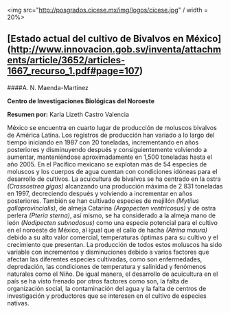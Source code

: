<img src="http://posgrados.cicese.mx/img/logos/cicese.jpg" / width = 20%>

## [Estado actual del cultivo de Bivalvos en México] (http://www.innovacion.gob.sv/inventa/attachments/article/3652/articles-1667_recurso_1.pdf#page=107)
####A. N. Maenda-Martínez 

**Centro de Investigaciones Biológicas del Noroeste**

**Resumen por:** Karla Lizeth Castro Valencia 

México se encuentra en cuarto lugar de producción de moluscos bivalvos de América Latina.  Los registros de producción han variado 
a lo largo del tiempo iniciando en 1987 con 20 toneladas, incrementando en años posteriores y disminuyendo después y consiguientemente 
volviendo a aumentar, manteniéndose aproximadamente en 1,500  toneladas hasta el año 2005.  En el Pacífico mexicano se explotan más de 
54 especies de moluscos y los cuerpos de agua cuentan con condiciones idóneas para el desarrollo de cultivos. La acuicultura de bivalvos
se ha centrado en la ostra *(Crassostrea  gigas)* alcanzando una producción máxima de 2 831 toneladas en 1997, decreciendo después y 
volviendo a   incrementar en años posteriores.  También se han cultivado especies de mejillón *(Mytilus galloprovincialis)*, de almeja 
Catarina *(Argopecten ventricosus)* y de ostra perlera *(Pteria sterna)*,  así mismo, se ha considerado a la almeja mano de león 
*(Nodipecten subnodosus)* como una especie potencial para el cultivo en el noroeste de México, al igual que el callo de hacha
*(Atrina maura)* debido  a su alto valor comercial, temperaturas óptimas para su cultivo y el crecimiento que presentan. La producción de
todos estos moluscos ha sido variable con incrementos y disminuciones debido a varios factores que afectan las diferentes especies cultivadas, como son enfermedades, depredación, las condiciones de temperatura y salinidad y fenómenos naturales como el Niño.  De igual manera, el desarrollo de acuicultura en el país se ha visto frenado por otros factores como son, la falta de organización social, la contaminación del agua y la falta de centros de investigación y productores que se interesen en el cultivo de especies nativas. 
